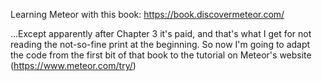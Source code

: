 Learning Meteor with this book:
https://book.discovermeteor.com/

...Except apparently after Chapter 3 it's paid, and that's what I get for not reading the not-so-fine print at the beginning.
So now I'm going to adapt the code from the first bit of that book to the tutorial on Meteor's website (https://www.meteor.com/try/)
